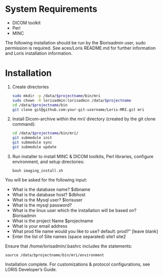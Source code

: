 # System Requirements
 * DICOM toolkit
 * Perl
 * MINC

The following installation should be run by the $lorisadmin user, sudo permission is required.
See aces/Loris README.md for further information and Loris installation information.

# Installation

1. Create directories

   ```bash
   sudo mkdir -p /data/$projectname/bin/mri
   sudo chown -R lorisadmin:lorisadmin /data/$projectname
   cd /data/$projectname/bin
   git clone git@github.com:your-git-username/Loris-MRI.git mri
   ```
   
2. Install Dicom-archive within the mri/ directory (created by the git clone command):

   ```bash
   cd /data/$projectname/bin/mri/
   git submodule init
   git submodule sync
   git submodule update
   ```

3. Run installer to install MINC & DICOM toolkits, Perl libraries, configure environment, and setup directories:

   ```bash imaging_install.sh```

  You will be asked for the following input: 

 * What is the database name? $dbname
 * What is the database host? $dbhost
 * What is the Mysql user? $lorisuser 
 * What is the mysql password? 
 * What is the linux user which the installation will be based on? $lorisadmin
 * What is the project Name $projectname
 * What is your email address 
 * What prod file name would you like to use? default: prod?”  [leave blank]
 * Enter the list of Site names (space separated) site1 site2

Ensure that /home/lorisadmin/.bashrc includes the statements: 

```source /data/$projectname/bin/mri/environment```

Installation complete. For customizations & protocol configurations, see LORIS Developer’s Guide.
